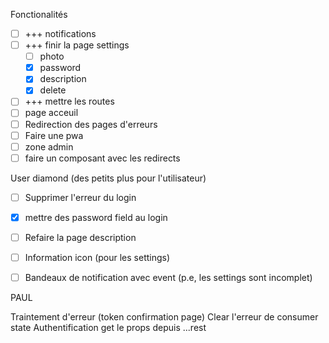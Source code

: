 Fonctionalités

- [ ] +++ notifications
- [ ] +++ finir la page settings
  - [ ] photo
  - [x] password
  - [x] description
  - [x] delete
- [ ] +++ mettre les routes
- [ ] page acceuil
- [ ] Redirection des pages d'erreurs
- [ ] Faire une pwa
- [ ] zone admin
- [ ] faire un composant avec les redirects

User diamond (des petits plus pour l'utilisateur)

- [ ] Supprimer l'erreur du login

- [x] mettre des password field au login
- [ ] Refaire la page description
- [ ] Information icon (pour les settings)
- [ ] Bandeaux de notification avec event (p.e, les settings sont incomplet)





PAUL

Traintement d'erreur (token confirmation page)
Clear l'erreur de consumer state Authentification
get le props depuis ...rest
